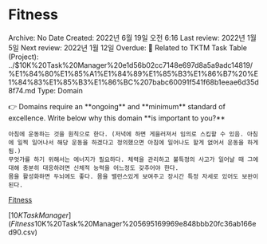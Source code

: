# Fitness

Archive: No
Date Created: 2022년 6월 19일 오전 6:16
Last review: 2022년 1월 5일
Next review: 2022년 1월 12일
Overdue: 🚩
Related to TKTM Task Table (Project): ../$10K%20Task%20Manager%20e1d56b02cc7148e697d8a5a9adc14819/%E1%84%80%E1%85%A1%E1%84%89%E1%85%B3%E1%86%B7%20%E1%84%83%E1%85%B3%E1%86%BC%207babc60091f541f68b1eeae6d35d8f74.md
Type: Domain

<aside>
👉 Domains require an **ongoing** and **minimum** standard of excellence. Write below why this domain **is important to you?**

</aside>

```
아침에 운동하는 것을 원칙으로 한다. (저녁에 하면 게을러져서 임의로 스킵할 수 있음. 아침에 일찍 일어나서 해당 운동을 하겠다고 정의했으면 아침에 일어나도 할게 없어서 운동을 하게 됨.)
무엇가를 하기 위해서는 에너지가 필요하다. 체력을 관리하고 불특정의 사고가 일어날 때 그에 대해 충분히 대응하려면 신체적 능력을 어느정도 갖추어야 한다.
몸을 활성화하면 두뇌에도 좋다. 몸을 밸런스있게 보여주고 장시간 특정 자세로 있어도 보완이 된다.
```

[Fitness](Fitness%2004bc32ab67f04a1f82bdc6a9ed7970d8/Fitness%20bceb670fb0954f2f95d4cde0bb7ba610.csv)

[$10K Task Manager](Fitness%2004bc32ab67f04a1f82bdc6a9ed7970d8/$10K%20Task%20Manager%205695169969e848bbb20fc36ab166ed90.csv)